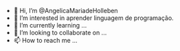 - 👋 Hi, I’m @AngelicaMariadeHolleben
- 👀 I’m interested in  aprender linguagem de programação.
- 🌱 I’m currently learning ...
- 💞️ I’m looking to collaborate on ...
- 📫 How to reach me ...

<!---
AngelicaMariadeHolleben/AngelicaMariadeHolleben is a ✨ special ✨ repository because its `README.md` (this file) appears on your GitHub profile.
You can click the Preview link to take a look at your changes.
--->
